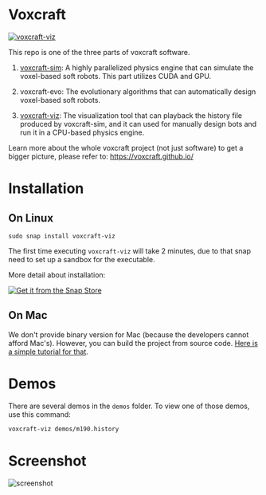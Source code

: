# Voxcraft

[![voxcraft-viz](https://snapcraft.io//voxcraft-viz/badge.svg)](https://snapcraft.io/voxcraft-viz)

This repo is one of the three parts of voxcraft software.

1. [voxcraft-sim](https://github.com/voxcraft/voxcraft-sim): A highly parallelized physics engine that can simulate the voxel-based soft robots. This part utilizes CUDA and GPU.

2. voxcraft-evo: The evolutionary algorithms that can automatically design voxel-based soft robots.

3. [voxcraft-viz](https://github.com/voxcraft/voxcraft-viz): The visualization tool that can playback the history file produced by voxcraft-sim, and it can used for manually design bots and run it in a CPU-based physics engine.

Learn more about the whole voxcraft project (not just software) to get a bigger picture, please refer to: https://voxcraft.github.io/

# Installation

## On Linux
```
sudo snap install voxcraft-viz
```

The first time executing `voxcraft-viz` will take 2 minutes, due to that snap need to set up a sandbox for the executable.

More detail about installation: 

[![Get it from the Snap Store](https://snapcraft.io/static/images/badges/en/snap-store-white.svg)](https://snapcraft.io/voxcraft-viz)

## On Mac

We don't provide binary version for Mac (because the developers cannot afford Mac's). However, you can build the project from source code. [Here is a simple tutorial for that](InstallOnMac.md).

# Demos

There are several demos in the `demos` folder. To view one of those demos, use this command: 

```bash
voxcraft-viz demos/m190.history
```

# Screenshot

![screenshot](https://res.cloudinary.com/canonical/image/fetch/f_auto,q_auto,fl_sanitize,w_819,h_443/https://dashboard.snapcraft.io/site_media/appmedia/2020/05/2_lgb5miW.png)

